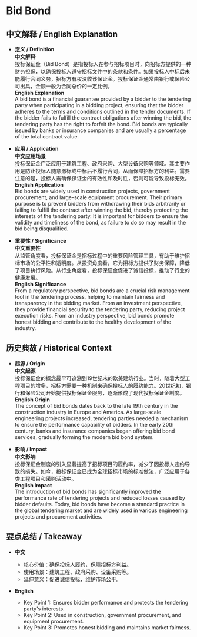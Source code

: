# Bid Bond

## 中文解释 / English Explanation

* **定义 / Definition**  
  **中文解释**  
  投标保证金（Bid Bond）是指投标人在参与招标项目时，向招标方提供的一种财务担保，以确保投标人遵守招标文件中的条款和条件。如果投标人中标后未能履行合同义务，招标方有权没收该保证金。投标保证金通常由银行或保险公司出具，金额一般为合同总价的一定比例。  
  **English Explanation**  
  A bid bond is a financial guarantee provided by a bidder to the tendering party when participating in a bidding project, ensuring that the bidder adheres to the terms and conditions outlined in the tender documents. If the bidder fails to fulfill the contract obligations after winning the bid, the tendering party has the right to forfeit the bond. Bid bonds are typically issued by banks or insurance companies and are usually a percentage of the total contract value.

* **应用 / Application**  
  **中文应用场景**  
  投标保证金广泛应用于建筑工程、政府采购、大型设备采购等领域。其主要作用是防止投标人随意撤标或中标后不履行合同，从而保障招标方的利益。需要注意的是，投标人需确保保证金的有效性和及时性，否则可能导致投标无效。  
  **English Application**  
  Bid bonds are widely used in construction projects, government procurement, and large-scale equipment procurement. Their primary purpose is to prevent bidders from withdrawing their bids arbitrarily or failing to fulfill the contract after winning the bid, thereby protecting the interests of the tendering party. It is important for bidders to ensure the validity and timeliness of the bond, as failure to do so may result in the bid being disqualified.

* **重要性 / Significance**  
  **中文重要性**  
  从监管角度看，投标保证金是招标过程中的重要风险管理工具，有助于维护招标市场的公平性和透明度。从投资角度看，它为招标方提供了财务保障，降低了项目执行风险。从行业角度看，投标保证金促进了诚信投标，推动了行业的健康发展。  
  **English Significance**  
  From a regulatory perspective, bid bonds are a crucial risk management tool in the tendering process, helping to maintain fairness and transparency in the bidding market. From an investment perspective, they provide financial security to the tendering party, reducing project execution risks. From an industry perspective, bid bonds promote honest bidding and contribute to the healthy development of the industry.

## 历史典故 / Historical Context

* **起源 / Origin**  
  **中文起源**  
  投标保证金的概念最早可追溯到19世纪末的欧美建筑行业。当时，随着大型工程项目的增多，招标方需要一种机制来确保投标人的履约能力。20世纪初，银行和保险公司开始提供投标保证金服务，逐渐形成了现代投标保证金制度。  
  **English Origin**  
  The concept of bid bonds dates back to the late 19th century in the construction industry in Europe and America. As large-scale engineering projects increased, tendering parties needed a mechanism to ensure the performance capability of bidders. In the early 20th century, banks and insurance companies began offering bid bond services, gradually forming the modern bid bond system.

* **影响 / Impact**  
  **中文影响**  
  投标保证金制度的引入显著提高了招标项目的履约率，减少了因投标人违约导致的损失。如今，投标保证金已成为全球招标市场的标准做法，广泛应用于各类工程项目和采购活动中。  
  **English Impact**  
  The introduction of bid bonds has significantly improved the performance rate of tendering projects and reduced losses caused by bidder defaults. Today, bid bonds have become a standard practice in the global tendering market and are widely used in various engineering projects and procurement activities.

## 要点总结 / Takeaway

* **中文**  
  - 核心价值：确保投标人履约，保障招标方利益。  
  - 使用场景：建筑工程、政府采购、设备采购等。  
  - 延伸意义：促进诚信投标，维护市场公平。  

* **English**  
  - Key Point 1: Ensures bidder performance and protects the tendering party's interests.  
  - Key Point 2: Used in construction, government procurement, and equipment procurement.  
  - Key Point 3: Promotes honest bidding and maintains market fairness.